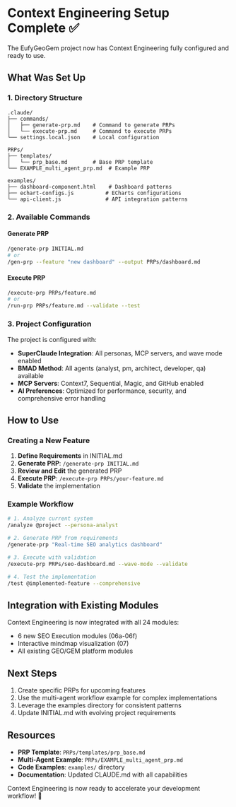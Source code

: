 # Context Engineering Setup Complete ✅

The EufyGeoGem project now has Context Engineering fully configured and ready to use.

## What Was Set Up

### 1. Directory Structure
```
.claude/
├── commands/
│   ├── generate-prp.md    # Command to generate PRPs
│   └── execute-prp.md     # Command to execute PRPs
└── settings.local.json    # Local configuration

PRPs/
├── templates/
│   └── prp_base.md        # Base PRP template
└── EXAMPLE_multi_agent_prp.md  # Example PRP

examples/
├── dashboard-component.html    # Dashboard patterns
├── echart-configs.js          # ECharts configurations
└── api-client.js              # API integration patterns
```

### 2. Available Commands

#### Generate PRP
```bash
/generate-prp INITIAL.md
# or
/gen-prp --feature "new dashboard" --output PRPs/dashboard.md
```

#### Execute PRP
```bash
/execute-prp PRPs/feature.md
# or
/run-prp PRPs/feature.md --validate --test
```

### 3. Project Configuration

The project is configured with:
- **SuperClaude Integration**: All personas, MCP servers, and wave mode enabled
- **BMAD Method**: All agents (analyst, pm, architect, developer, qa) available
- **MCP Servers**: Context7, Sequential, Magic, and GitHub enabled
- **AI Preferences**: Optimized for performance, security, and comprehensive error handling

## How to Use

### Creating a New Feature

1. **Define Requirements** in INITIAL.md
2. **Generate PRP**: `/generate-prp INITIAL.md`
3. **Review and Edit** the generated PRP
4. **Execute PRP**: `/execute-prp PRPs/your-feature.md`
5. **Validate** the implementation

### Example Workflow

```bash
# 1. Analyze current system
/analyze @project --persona-analyst

# 2. Generate PRP from requirements
/generate-prp "Real-time SEO analytics dashboard"

# 3. Execute with validation
/execute-prp PRPs/seo-dashboard.md --wave-mode --validate

# 4. Test the implementation
/test @implemented-feature --comprehensive
```

## Integration with Existing Modules

Context Engineering is now integrated with all 24 modules:
- 6 new SEO Execution modules (06a-06f)
- Interactive mindmap visualization (07)
- All existing GEO/GEM platform modules

## Next Steps

1. Create specific PRPs for upcoming features
2. Use the multi-agent workflow example for complex implementations
3. Leverage the examples directory for consistent patterns
4. Update INITIAL.md with evolving project requirements

## Resources

- **PRP Template**: `PRPs/templates/prp_base.md`
- **Multi-Agent Example**: `PRPs/EXAMPLE_multi_agent_prp.md`
- **Code Examples**: `examples/` directory
- **Documentation**: Updated CLAUDE.md with all capabilities

Context Engineering is now ready to accelerate your development workflow! 🚀